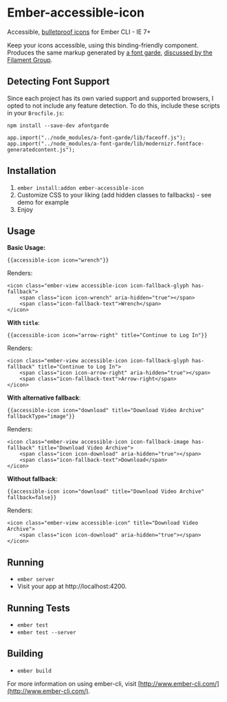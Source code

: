 # Ember-accessible-icon

Accessible, [bulletproof icons](http://www.filamentgroup.com/lab/bulletproof_icon_fonts.html) for Ember CLI - IE 7+

Keep your icons accessible, using this binding-friendly component.  Produces the same markup generated by [a font garde](https://github.com/filamentgroup/a-font-garde), [discussed by the Filament Group](http://www.filamentgroup.com/lab/bulletproof_icon_fonts.html).

## Detecting Font Support

Since each project has its own varied support and supported browsers, I opted to not include any feature detection.  To do this, include these scripts in your ``Brocfile.js``:

```
npm install --save-dev afontgarde
```

```
app.import("../node_modules/a-font-garde/lib/faceoff.js");
app.import("../node_modules/a-font-garde/lib/modernizr.fontface-generatedcontent.js");
```

## Installation

1. `ember install:addon ember-accessible-icon`
2. Customize CSS to your liking (add hidden classes to fallbacks) - see demo for example
3. Enjoy

## Usage

**Basic Usage:**

```
{{accessible-icon icon="wrench"}}
```

Renders:

```
<icon class="ember-view accessible-icon icon-fallback-glyph has-fallback">
	<span class="icon icon-wrench" aria-hidden="true"></span>
	<span class="icon-fallback-text">Wrench</span>
</icon>
```

**With ``title``**:

```
{{accessible-icon icon="arrow-right" title="Continue to Log In"}}
```

Renders:

```
<icon class="ember-view accessible-icon icon-fallback-glyph has-fallback" title="Continue to Log In">
	<span class="icon icon-arrow-right" aria-hidden="true"></span>
	<span class="icon-fallback-text">Arrow-right</span>
</icon>
```

**With alternative fallback**:

```
{{accessible-icon icon="download" title="Download Video Archive" fallbackType="image"}}
```

Renders:

```
<icon class="ember-view accessible-icon icon-fallback-image has-fallback" title="Download Video Archive">
	<span class="icon icon-download" aria-hidden="true"></span>
	<span class="icon-fallback-text">Download</span>
</icon>
```

**Without fallback**:

```
{{accessible-icon icon="download" title="Download Video Archive" fallback=false}}
```

Renders:

```
<icon class="ember-view accessible-icon" title="Download Video Archive">
	<span class="icon icon-download" aria-hidden="true"></span>
</icon>
```

## Running

* `ember server`
* Visit your app at http://localhost:4200.

## Running Tests

* `ember test`
* `ember test --server`

## Building

* `ember build`

For more information on using ember-cli, visit [http://www.ember-cli.com/](http://www.ember-cli.com/).
